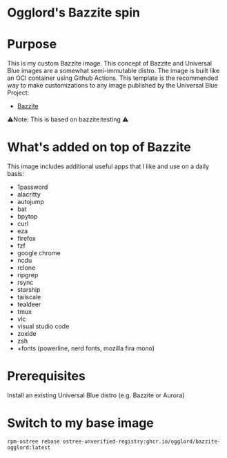 # Ogglord's Bazzite spin

# Purpose

This is my custom Bazzite image. This concept of Bazzite and Universal Blue images are a somewhat semi-immutable distro. The image is built like an OCI container using Github Actions. This template is the recommended way to make customizations to any image published by the Universal Blue Project:
- [Bazzite](https://bazzite.gg/)


⚠️Note: This is based on bazzite:testing ⚠️

# What's added on top of Bazzite
This image includes additional useful apps that I like and use on a daily basis:

- 1password
- alacritty
- autojump
- bat
- bpytop
- curl
- eza
- firefox
- fzf
- google chrome
- ncdu
- rclone
- ripgrep
- rsync
- starship
- tailscale
- tealdeer
- tmux
- vlc
- visual studio code
- zoxide
- zsh
- +fonts (powerline, nerd fonts, mozilla fira mono)
  

# Prerequisites

Install an existing Universal Blue distro (e.g. Bazzite or Aurora)

# Switch to my base image
```
rpm-ostree rebase ostree-unverified-registry:ghcr.io/ogglord/bazzite-ogglord:latest
```
